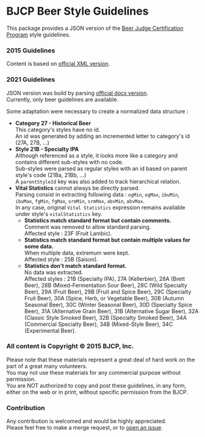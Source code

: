 # BJCP Beer Style Guidelines

This package provides a JSON version of the [Beer Judge Certification Program](https://www.bjcp.org) style guidelines.

### 2015 Guidelines

Content is based on [official XML version](https://github.com/meanphil/bjcp-guidelines-2015).

### 2021 Guidelines

JSON version was build by parsing [official docx version](https://www.bjcp.org/download/2021_Guidelines_Beer.docx).  
Currently, only beer guidelines are available.

Some adaptation were necessary to create a normalized data structure :

- **Category 27 - Historical Beer**  
  This category's styles have no id.  
  An id was generated by adding an incremented letter to category's id (27A, 27B, ...)
- **Style 21B - Specialty IPA**  
  Although referenced as a style, it looks more like a category and contains different sub-styles with no code.  
  Sub-styles were parsed as regular styles with an id based on parent style's code (21Ba, 21Bb, ...)  
  A `parentStyleId` key was also added to track hierarchical relation.
- **Vital Statistics** cannot always be directly parsed.  
Parsing consist in extracting following data : `ogMin`, `ogMax`, `ibuMin`, `ibuMax`, `fgMin`, `fgMax`, `srmMin`, `srmMax`, `abvMin`, `abvMax`.  
In any case, original `Vital Statistics` expression remains available under style's `vitalStatistics` key. 
    - **Statistics match standard format but contain comments.**  
      Comment was removed to allow standard parsing.  
      Affected style : 23F (Fruit Lambic).
    - **Statistics match standard format but contain multiple values for some data.**  
      When multiple data, extremum were kept.  
      Affected style : 25B (Saison).
    - **Statistics don't match standard format.**  
      No data was extracted.  
      Affected styles : 21B (Specialty IPA), 27A (Kellerbier), 28A (Brett Beer), 28B (Mixed-Fermentation Sour Beer), 28C (Wild Specialty Beer), 29A (Fruit Beer), 29B (Fruit and Spice Beer), 29C (Specialty Fruit Beer), 30A (Spice, Herb, or Vegetable Beer), 30B (Autumn Seasonal Beer), 30C (Winter Seasonal Beer), 30D (Specialty Spice Beer), 31A (Alternative Grain Beer), 31B (Alternative Sugar Beer), 32A (Classic Style Smoked Beer), 32B (Specialty Smoked Beer), 34A (Commercial Specialty Beer), 34B (Mixed-Style Beer), 34C (Experimental Beer). 

### All content is Copyright © 2015 BJCP, Inc.

Please note that these materials represent a great deal of hard work on the part of a great many volunteers.  
You may not use these materials for any commercial purpose without permission.  
You are NOT authorized to copy and post these guidelines, in any form, either on the web or in print, without specific permission from the BJCP.

### Contribution

Any contribution is welcomed and would be highly appreciated.  
Please feel free to make a merge request, or to [open an issue](https://github.com/bgaze/bjcp-guidelines/issues/new).
